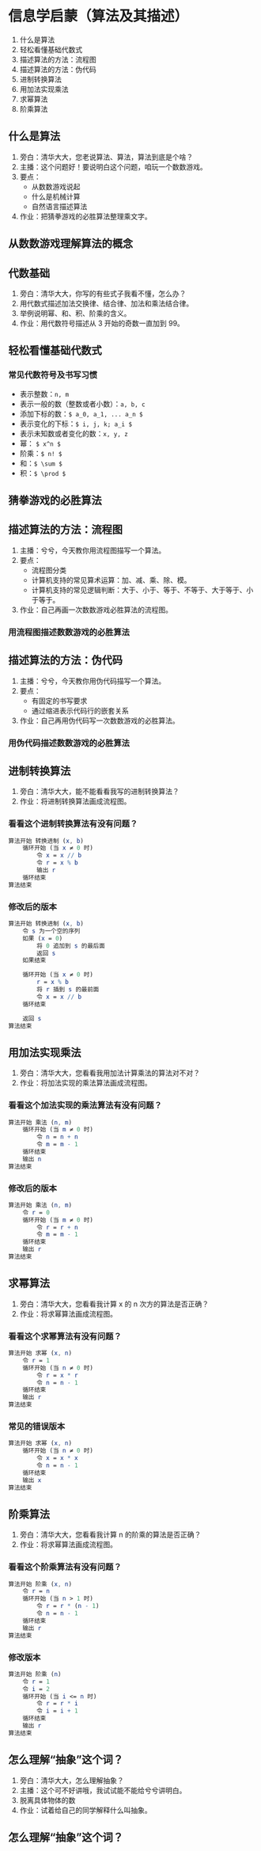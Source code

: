 # 信息学启蒙（算法及其描述）

1. 什么是算法
1. 轻松看懂基础代数式
1. 描述算法的方法：流程图
1. 描述算法的方法：伪代码
1. 进制转换算法
1. 用加法实现乘法
1. 求幂算法
1. 阶乘算法

		
## 什么是算法

1. 旁白：清华大大，您老说算法、算法，算法到底是个啥？
1. 主播：这个问题好！要说明白这个问题，咱玩一个数数游戏。
1. 要点：
   - 从数数游戏说起
   - 什么是机械计算
   - 自然语言描述算法
1. 作业：把猜拳游戏的必胜算法整理乘文字。

	
## 从数数游戏理解算法的概念

		
## 代数基础

1. 旁白：清华大大，你写的有些式子我看不懂，怎么办？
1. 用代数式描述加法交换律、结合律、加法和乘法结合律。
1. 举例说明幂、和、积、阶乘的含义。
1. 作业：用代数符号描述从 3 开始的奇数一直加到 99。

	
## 轻松看懂基础代数式

	
### 常见代数符号及书写习惯

- 表示整数：`n, m`
- 表示一般的数（整数或者小数）：`a, b, c`
- 添加下标的数：`$ a_0, a_1, ... a_n $`
- 表示变化的下标：`$ i, j, k; a_i $`
- 表示未知数或者变化的数：`x, y, z`
- 幂： `$ x^n $`
- 阶乘：`$ n! $`
- 和：`$ \sum $`
- 积：`$ \prod $`

	
## 猜拳游戏的必胜算法

		
## 描述算法的方法：流程图

1. 主播：兮兮，今天教你用流程图描写一个算法。
1. 要点：
   - 流程图分类
   - 计算机支持的常见算术运算：加、减、乘、除、模。
   - 计算机支持的常见逻辑判断：大于、小于、等于、不等于、大于等于、小于等于。
1. 作业：自己再画一次数数游戏必胜算法的流程图。

	
### 用流程图描述数数游戏的必胜算法

		
## 描述算法的方法：伪代码

1. 主播：兮兮，今天教你用伪代码描写一个算法。
1. 要点：
   - 有固定的书写要求
   - 通过缩进表示代码行的嵌套关系
1. 作业：自己再用伪代码写一次数数游戏的必胜算法。

	
### 用伪代码描述数数游戏的必胜算法

		
## 进制转换算法

1. 旁白：清华大大，能不能看看我写的进制转换算法？
1. 作业：将进制转换算法画成流程图。

	
### 看看这个进制转换算法有没有问题？

```mathematica
算法开始 转换进制 (x, b)
    循环开始 (当 x ≠ 0 时)
        令 x = x // b
        令 r = x % b
        输出 r
    循环结束
算法结束
```

	
### 修改后的版本

```mathematica
算法开始 转换进制 (x, b)
    令 s 为一个空的序列
    如果 (x = 0)
        将 0 追加到 s 的最后面
        返回 s
    如果结束

    循环开始 (当 x ≠ 0 时)
        r = x % b
        将 r 插到 s 的最前面
        令 x = x // b
    循环结束

    返回 s
算法结束
```

		
## 用加法实现乘法

1. 旁白：清华大大，您看看我用加法计算乘法的算法对不对？
1. 作业：将加法实现的乘法算法画成流程图。

	
### 看看这个加法实现的乘法算法有没有问题？

```mathematica
算法开始 乘法 (n, m)
    循环开始 (当 m ≠ 0 时)
        令 n = n + n
        令 m = m - 1
    循环结束
    输出 n
算法结束
```

	
### 修改后的版本

```mathematica
算法开始 乘法 (n, m)
    令 r = 0
    循环开始 (当 m ≠ 0 时)
        令 r = r + n
        令 m = m - 1
    循环结束
    输出 r
算法结束
```

		
## 求幂算法

1. 旁白：清华大大，您看看我计算 x 的 n 次方的算法是否正确？
1. 作业：将求幂算法画成流程图。

	
### 看看这个求幂算法有没有问题？

```mathematica
算法开始 求幂 (x, n)
    令 r = 1
    循环开始 (当 n ≠ 0 时)
        令 r = x * r
        令 n = n - 1
    循环结束
    输出 r
算法结束
```

	
### 常见的错误版本

```mathematica
算法开始 求幂 (x, n)
    循环开始 (当 n ≠ 0 时)
        令 x = x * x
        令 n = n - 1
    循环结束
    输出 x
算法结束
```

		
## 阶乘算法

1. 旁白：清华大大，您看看我计算 n 的阶乘的算法是否正确？
1. 作业：将求幂算法画成流程图。

	
### 看看这个阶乘算法有没有问题？

```mathematica
算法开始 阶乘 (x, n)
    令 r = n
    循环开始 (当 n > 1 时)
        令 r = r * (n - 1)
        令 n = n - 1
    循环结束
    输出 r
算法结束
```

	
### 修改版本

```mathematica
算法开始 阶乘 (n)
    令 r = 1
    令 i = 2
    循环开始 (当 i <= n 时)
        令 r = r * i
        令 i = i + 1
    循环结束
    输出 r
算法结束
```

		
## 怎么理解“抽象”这个词？

1. 旁白：清华大大，怎么理解抽象？
1. 主播：这个可不好讲哦，我试试能不能给兮兮讲明白。
1. 脱离具体物体的数
1. 作业：试着给自己的同学解释什么叫抽象。

	
## 怎么理解“抽象”这个词？

